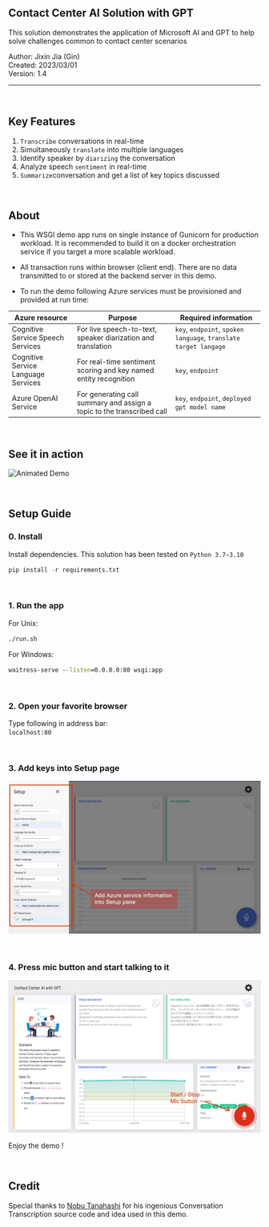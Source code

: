## Contact Center AI Solution with GPT

This solution demonstrates the application of Microsoft AI and GPT to help solve challenges common to contact center scenarios

Author:     Jixin Jia (Gin)     
Created:    2023/03/01    
Version:    1.4
  
<hr>

<br>

## Key Features  

1. `Transcribe` conversations in real-time
2. Simultaneously `translate` into multiple languages
3. Identify speaker by `diarizing` the conversation
4. Analyze speech `sentiment` in real-time
5. `Summarize`conversation and get a list of key topics discussed  

<br>

## About    

* This WSGI demo app runs on single instance of Gunicorn for production workload. It is recommended to build it on a docker orchestration service if you target a more scalable workload.

* All transaction runs within browser (client end). There are no data transmitted to or stored at the backend server in this demo.

* To run the demo following Azure services must be provisioned and provided at run time:

|Azure resource| Purpose| Required information|
|----|----|----|
|Cognitive Service Speech Services| For live speech-to-text, speaker diarization and translation | `key`, `endpoint`, `spoken language`, `translate target langage`|
|Cognitive Service Language Services| For real-time sentiment scoring and key named entity recognition | `key`, `endpoint`|
|Azure OpenAI Service| For generating call summary and assign a topic to the transcribed call | `key`, `endpoint`, `deployed gpt model name`|

<br>

## See it in action

![Animated Demo](doc/animated_demo.gif)


<br>

## Setup Guide

### 0. Install

Install dependencies. This solution has been tested on `Python 3.7~3.10`

```python
pip install -r requirements.txt
```

<br>

### 1. Run the app

For Unix:

```bash
./run.sh
```

For Windows:

```cmd
waitress-serve --listen=0.0.0.0:80 wsgi:app
```

<br>

### 2. Open your favorite browser

Type following in address bar:    
`localhost:80`

<br>

### 3. Add keys into Setup page

![Setup screenshot](doc/setup.jpg)

<br>

### 4. Press mic button and start talking to it

![Setup screenshot](doc/start_stop.jpg)


Enjoy the demo !

<br>

## Credit

Special thanks to [Nobu Tanahashi](https://github.com/notanaha) for his ingenious Conversation Transcription source code and idea used in this demo.
